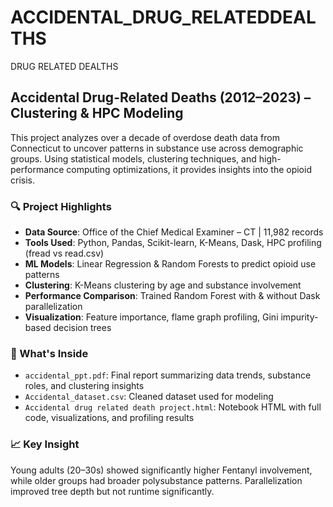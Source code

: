 # ACCIDENTAL_DRUG_RELATEDDEALTHS
DRUG RELATED DEALTHS 
## Accidental Drug-Related Deaths (2012–2023) – Clustering & HPC Modeling

This project analyzes over a decade of overdose death data from Connecticut to uncover patterns in substance use across demographic groups. Using statistical models, clustering techniques, and high-performance computing optimizations, it provides insights into the opioid crisis.

### 🔍 Project Highlights
- **Data Source**: Office of the Chief Medical Examiner – CT | 11,982 records
- **Tools Used**: Python, Pandas, Scikit-learn, K-Means, Dask, HPC profiling (fread vs read.csv)
- **ML Models**: Linear Regression & Random Forests to predict opioid use patterns
- **Clustering**: K-Means clustering by age and substance involvement
- **Performance Comparison**: Trained Random Forest with & without Dask parallelization
- **Visualization**: Feature importance, flame graph profiling, Gini impurity-based decision trees

### 📂 What's Inside
- `accidental_ppt.pdf`: Final report summarizing data trends, substance roles, and clustering insights
- `Accidental_dataset.csv`: Cleaned dataset used for modeling
- `Accidental drug related death project.html`: Notebook HTML with full code, visualizations, and profiling results

### 📈 Key Insight
Young adults (20–30s) showed significantly higher Fentanyl involvement, while older groups had broader polysubstance patterns. Parallelization improved tree depth but not runtime significantly.
